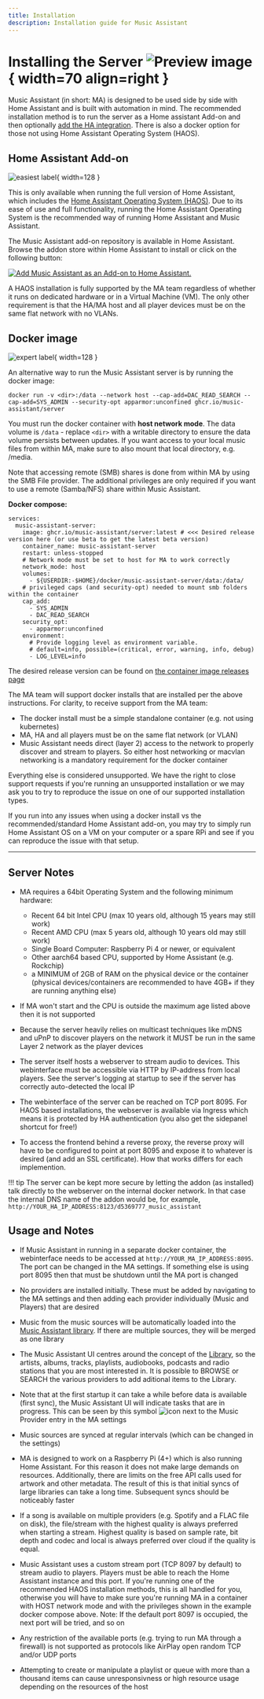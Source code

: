 ```yaml
---
title: Installation
description: Installation guide for Music Assistant
---
```


# Installing the Server ![Preview image](assets/icons/installation-icon.png){ width=70 align=right }

Music Assistant (in short: MA) is designed to be used side by side with Home Assistant and is built with automation in mind. The recommended installation method is to run the server as a Home assistant Add-on and then optionally [add the HA integration](https://music-assistant.io/integration/installation/). There is also a docker option for those not using Home Assistant Operating System (HAOS).

## Home Assistant Add-on

![easiest label](assets/label-easiest.png){ width=128 }

This is only available when running the full version of Home Assistant, which includes the [Home Assistant Operating System (HAOS)](https://developers.home-assistant.io/docs/operating-system/). Due to its ease of use and full functionality, running the Home Assistant Operating System is the recommended way of running Home Assistant and Music Assistant.

The Music Assistant add-on repository is available in Home Assistant. Browse the addon store within Home Assistant to install or click on the following button:

[![Add Music Assistant as an Add-on to Home Assistant.](https://my.home-assistant.io/badges/supervisor_addon.svg)](https://my.home-assistant.io/redirect/supervisor_addon/?addon=d5369777_music_assistant&repository_url=https%3A%2F%2Fgithub.com%2Fmusic-assistant%2Fhome-assistant-addon)

A HAOS installation is fully supported by the MA team regardless of whether it runs on dedicated hardware or in a Virtual Machine (VM). The only other requirement is that the HA/MA host and all player devices must be on the same flat network with no VLANs.

## Docker image

![expert label](assets/label-expert.png){ width=128 }

An alternative way to run the Music Assistant server is by running the docker image:

```
docker run -v <dir>:/data --network host --cap-add=DAC_READ_SEARCH --cap-add=SYS_ADMIN --security-opt apparmor:unconfined ghcr.io/music-assistant/server
```

You must run the docker container with **host network mode**. The data volume is `/data` - replace `<dir>` with a writable directory to ensure the data volume persists between updates. If you want access to your local music files from within MA, make sure to also mount that local directory, e.g. /media.

Note that accessing remote (SMB) shares is done from within MA by using the SMB File provider.
The additional privileges are only required if you want to use a remote (Samba/NFS) share within Music Assistant.

**Docker compose:**

```
services:
  music-assistant-server:
    image: ghcr.io/music-assistant/server:latest # <<< Desired release version here (or use beta to get the latest beta version)
    container_name: music-assistant-server
    restart: unless-stopped
    # Network mode must be set to host for MA to work correctly
    network_mode: host
    volumes:
      - ${USERDIR:-$HOME}/docker/music-assistant-server/data:/data/
    # privileged caps (and security-opt) needed to mount smb folders within the container
    cap_add:
      - SYS_ADMIN
      - DAC_READ_SEARCH
    security_opt:
      - apparmor:unconfined
    environment:
      # Provide logging level as environment variable.
      # default=info, possible=(critical, error, warning, info, debug)
      - LOG_LEVEL=info

```

The desired release version can be found on [the container image releases page](https://github.com/music-assistant/server/pkgs/container/server)

The MA team will support docker installs that are installed per the above instructions. For clarity, to receive support from the MA team:

- The docker install must be a simple standalone container (e.g. not using kubernetes)
- MA, HA and all players must be on the same flat network (or VLAN)
- Music Assistant needs direct (layer 2) access to the network to properly discover and stream to players. So either host networking or macvlan networking is a mandatory requirement for the docker container

Everything else is considered unsupported. We have the right to close support requests if you're running an unsupported installation or we may ask you to try to reproduce the issue on one of our supported installation types.

If you run into any issues when using a docker install vs the recommended/standard Home Assistant add-on, you may try to simply run Home Assistant OS on a VM on your computer or a spare RPi and see if you can reproduce the issue with that setup.

---
## Server Notes

- MA requires a 64bit Operating System and the following minimum hardware:
    - Recent 64 bit Intel CPU (max 10 years old, although 15 years may still work)
    - Recent AMD CPU (max 5 years old, although 10 years old may still work)
    - Single Board Computer: Raspberry Pi 4 or newer, or equivalent 
    - Other aarch64 based CPU, supported by Home Assistant (e.g. Rockchip)
    - a MINIMUM of 2GB of RAM on the physical device or the container (physical devices/containers are recommended to have 4GB+ if they are running anything else)

- If MA won't start and the CPU is outside the maximum age listed above then it is not supported

- Because the server heavily relies on multicast techniques like mDNS and uPnP to discover players on the network it MUST be run in the same Layer 2 network as the player devices

- The server itself hosts a webserver to stream audio to devices. This webinterface must be accessible via HTTP by IP-address from local players. See the server's logging at startup to see if the server has correctly auto-detected the local IP

- The webinterface of the server can be reached on TCP port 8095. For HAOS based installations, the webserver is available via Ingress which means it is protected by HA authentication (you also get the sidepanel shortcut for free!)

- To access the frontend behind a reverse proxy, the reverse proxy will have to be configured to point at port 8095 and expose it to whatever is desired (and add an SSL certificate). How that works differs for each implemention.

!!! tip
    The server can be kept more secure by letting the addon (as installed) talk directly to the webserver on the internal docker network. In that case the internal DNS name of the addon would be, for example, `http://YOUR_HA_IP_ADDRESS:8123/d5369777_music_assistant`

## Usage and Notes

- If Music Assistant in running in a separate docker container, the webinterface needs to be accessed at `http://YOUR_MA_IP_ADDRESS:8095`. The port can be changed in the MA settings. If something else is using port 8095 then that must be shutdown until the MA port is changed

- No providers are installed initially. These must be added by navigating to the MA settings and then adding each provider individually (Music and Players) that are desired

- Music from the music sources will be automatically loaded into the [Music Assistant library](usage.md#the-library). If there are multiple sources, they will be merged as one library

- The Music Assistant UI centres around the concept of the [Library](usage.md#the-library), so the artists, albums, tracks, playlists, audiobooks, podcasts and radio stations that you are most interested in. It is possible to BROWSE or SEARCH the various providers to add aditional items to the Library.

- Note that at the first startup it can take a while before data is available (first sync), the Music Assistant UI will indicate tasks that are in progress. This can be seen by this symbol ![icon](assets/icons/sync-icon.png) next to the Music Provider entry in the MA settings

- Music sources are synced at regular intervals (which can be changed in the settings)

- MA is designed to work on a Raspberry Pi (4+) which is also running Home Assistant. For this reason it does not make large demands on resources. Additionally, there are limits on the free API calls used for artwork and other metadata. The result of this is that initial syncs of large libraries can take a long time. Subsequent syncs should be noticeably faster

- If a song is available on multiple providers (e.g. Spotify and a FLAC file on disk), the file/stream with the highest quality is always preferred when starting a stream. Highest quality is based on sample rate, bit depth and codec and local is always preferred over cloud if the quality is equal.

- Music Assistant uses a custom stream port (TCP 8097 by default) to stream audio to players. Players must be able to reach the Home Assistant instance and this port. If you're running one of the recommended HAOS installation methods, this is all handled for you, otherwise you will have to make sure you're running MA in a container with HOST network mode and with the privileges shown in the example docker compose above. Note: If the default port 8097 is occupied, the next port will be tried, and so on
- Any restriction of the available ports (e.g. trying to run MA through a firewall) is not supported as protocols like AirPlay open random TCP and/or UDP ports
- Attempting to create or manipulate a playlist or queue with more than a thousand items can cause unresponsivness or high resource usage depending on the resources of the host

[repository-badge]: https://img.shields.io/badge/Add%20repository%20to%20my-Home%20Assistant-41BDF5?logo=home-assistant&style=for-the-badge
[repository-url]: https://my.home-assistant.io/redirect/supervisor_add_addon_repository/?repository_url=https%3A%2F%2Fgithub.com%2Fmusic-assistant%2Fhome-assistant-addon
